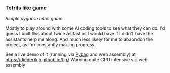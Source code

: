 ### Tetrils like game

*Simple pygame tetris game.*

Mostly to play around with some AI coding tools to see what they can do.  I'd guess I built this about twice as fast as I would have if I didn't have the assistants help me along.  And much less likely for me to abaondon the project, as I'm constantly making progress.


See a live demo of it (running via [Pybag](https://pygame-web.github.io/) and web assembly) at https://diederikjh.github.io/tlg/   Warning quite CPU intensive via web assembly